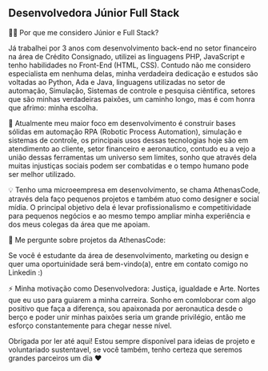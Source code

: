 
## Desenvolvedora Júnior Full Stack

👯‍♀️ Por que me considero Júnior e Full Stack? 

Já trabalhei por 3 anos com desenvolvimento back-end no setor financeiro na área de Crédito Consignado, utilizei as linguagens PHP, JavaScript e tenho habilidades no Front-End (HTML, CSS). Contudo não me considero especialista em nenhuma delas, minha verdadeira dedicação e estudos são voltadas ao Python, Ada e Java, linguagens utilizadas no setor de automação, Simulação, Sistemas de controle e pesquisa ciêntifica, setores que são minhas verdadeiras paixões, um caminho longo, mas é com honra que afrimo: minha escolha.

🧠 Atualmente meu maior foco em desenvolvimento é construir bases sólidas em automação RPA (Robotic Process Automation), simulação e sistemas de controle, os principais usos dessas tecnologias hoje são em atendimento ao cliente, setor financeiro e aeronautico, contudo eu a vejo a união dessas ferramentas um universo sem limites, sonho que através dela muitas injustiças sociais podem ser combatidas e o tempo humano pode ser melhor utilizado.

💡 Tenho uma microeempresa em desenvolvimento, se chama AthenasCode, através dela faço pequenos projetos e também atuo como designer e social mídia. O principal objetivo dela é levar profissionalismo e competitividade para pequenos negócios e ao mesmo tempo ampliar minha experiência e dos meus colegas da área que me apoiam.

💬 Me pergunte sobre projetos da AthenasCode:

 Se você é estudante da área de desenvolvimento, marketing ou design e quer uma oportuinidade será bem-vindo(a), entre em contato comigo no Linkedin :)


⚡️ Minha motivação como Desenvolvedora:
Justiça, igualdade e Arte. Nortes que eu uso para guiarem a minha carreira. Sonho em comloborar com algo positivo que faça a diferença, sou apaixonada por aeronautica desde o berço e poder unir minhas paixões seria um grande privilégio, então me esforço constantemente para chegar nesse nível.

Obrigada por ler até aqui! Estou sempre disponível para ideias de projeto e voluntariado sustentavel, se você também, tenho certeza que seremos grandes parceiros um dia ❤️

